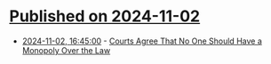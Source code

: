 # [Published on 2024-11-02](index.md)

* [2024-11-02, 16:45:00](https://soylentnews.org/article.pl?sid=24/11/01/1634237&from=rss) - [Courts Agree That No One Should Have a Monopoly Over the Law](https://soylentnews.org/article.pl?sid=24/11/01/1634237&from=rss)
